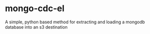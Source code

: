 # mongo-cdc-el
A simple, python based method for extracting and loading a mongodb database into an s3 destination

